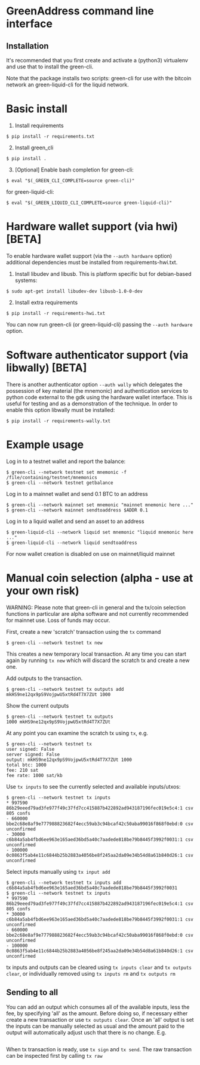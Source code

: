 # GreenAddress command line interface

## Installation

It's recommended that you first create and activate a (python3)
virtualenv and use that to install the green-cli.

Note that the package installs two scripts: green-cli for use with the
bitcoin network an green-liquid-cli for the liquid network.

# Basic install

1) Install requirements
```
$ pip install -r requirements.txt
```

2) Install green_cli
```
$ pip install .
```

3) [Optional] Enable bash completion
for green-cli:
```
$ eval "$(_GREEN_CLI_COMPLETE=source green-cli)"
```

for green-liquid-cli:
```
$ eval "$(_GREEN_LIQUID_CLI_COMPLETE=source green-liquid-cli)"
```

# Hardware wallet support (via hwi) [BETA]

To enable hardware wallet support (via the `--auth hardware` option)
additional dependencies must be installed from requirements-hwi.txt.

1) Install libudev and libusb. This is platform specific but for
debian-based systems:
```
$ sudo apt-get install libudev-dev libusb-1.0-0-dev
```

2) Install extra requirements
```
$ pip install -r requirements-hwi.txt
```

You can now run green-cli (or green-liquid-cli) passing the `--auth
hardware` option.

# Software authenticator support (via libwally) [BETA]

There is another authenticator option `--auth wally` which delegates the
possession of key material (the mnemonic) and authentication services to
python code external to the gdk using the hardware wallet interface.
This is useful for testing and as a demonstration of the technique. In
order to enable this option libwally must be installed:

```
$ pip install -r requirements-wally.txt
```

# Example usage

Log in to a testnet wallet and report the balance:
```
$ green-cli --network testnet set mnemonic -f /file/containing/testnet/mnemonics
$ green-cli --network testnet getbalance
```

Log in to a mainnet wallet and send 0.1 BTC to an address
```
$ green-cli --network mainnet set mnemonic "mainnet mnemonic here ..."
$ green-cli --network mainnet sendtoaddress $ADDR 0.1
```

Log in to a liquid wallet and send an asset to an address
```
$ green-liquid-cli --network liquid set mnemonic "liquid mnemonic here ..."
$ green-liquid-cli --network liquid sendtoaddress
```

For now wallet creation is disabled on use on mainnet/liquid mainnet

# Manual coin selection (alpha - use at your own risk)

WARNING: Please note that green-cli in general and the tx/coin selection
functions in particular are alpha software and not currently recommended
for mainnet use. Loss of funds may occur.

First, create a new 'scratch' transaction using the `tx` command
```
$ green-cli --network testnet tx new
```

This creates a new temporary local transaction. At any time you can
start again by running `tx new` which will discard the scratch tx and
create a new one.

Add outputs to the transaction.
```
$ green-cli --network testnet tx outputs add mkHS9ne12qx9pS9VojpwU5xtRd4T7X7ZUt 1000
```

Show the current outputs
```
$ green-cli --network testnet tx outputs
1000 mkHS9ne12qx9pS9VojpwU5xtRd4T7X7ZUt
```

At any point you can examine the scratch tx using `tx`, e.g.
```
$ green-cli --network testnet tx
user signed: False
server signed: False
output: mkHS9ne12qx9pS9VojpwU5xtRd4T7X7ZUt 1000
total btc: 1000
fee: 210 sat
fee rate: 1000 sat/kb
```

Use `tx inputs` to see the currently selected and available inputs/utxos:
```
$ green-cli --network testnet tx inputs
* 997590 86b29eeed79ad3fe977f49c37fd7cc415887b422892ad943187196fec019e5c4:1 csv 805 confs
- 660000 bbe2c68e8af9e777988823682f4ecc59ab3c94bcaf42c50aba99016f868f0ebd:0 csv unconfirmed
- 30000 c6b84a5ab4fbd6ee963e165aed36bd5a40c7aadede818be79b8445f3992f0031:1 csv unconfirmed
- 100000 0c0863f5ab4e11c6844b25b2883a4056be8f245aa2da09e34b54d8a61b840d26:1 csv unconfirmed
```

Select inputs manually using `tx input add`
```
$ green-cli --network testnet tx inputs add c6b84a5ab4fbd6ee963e165aed36bd5a40c7aadede818be79b8445f3992f0031
$ green-cli --network testnet tx inputs
* 997590 86b29eeed79ad3fe977f49c37fd7cc415887b422892ad943187196fec019e5c4:1 csv 805 confs
* 30000 c6b84a5ab4fbd6ee963e165aed36bd5a40c7aadede818be79b8445f3992f0031:1 csv unconfirmed
- 660000 bbe2c68e8af9e777988823682f4ecc59ab3c94bcaf42c50aba99016f868f0ebd:0 csv unconfirmed
- 100000 0c0863f5ab4e11c6844b25b2883a4056be8f245aa2da09e34b54d8a61b840d26:1 csv unconfirmed
```

tx inputs and outputs can be cleared using `tx inputs clear` and `tx
outputs clear`, or individually removed using `tx inputs rm` and `tx
outputs rm`

## Sending to all
You can add an output which consumes all of the available inputs, less
the fee, by specifying 'all' as the amount. Before doing so, if
necessary either create a new transaction or use `tx outputs clear`.
Once an 'all' output is set the inputs can be manually selected as usual
and the amount paid to the output will automatically adjust usch that
there is no change. E.g.
```
```


When tx transaction is ready, use `tx sign` and `tx send`. The raw
transaction can be inspected first by calling `tx raw`

